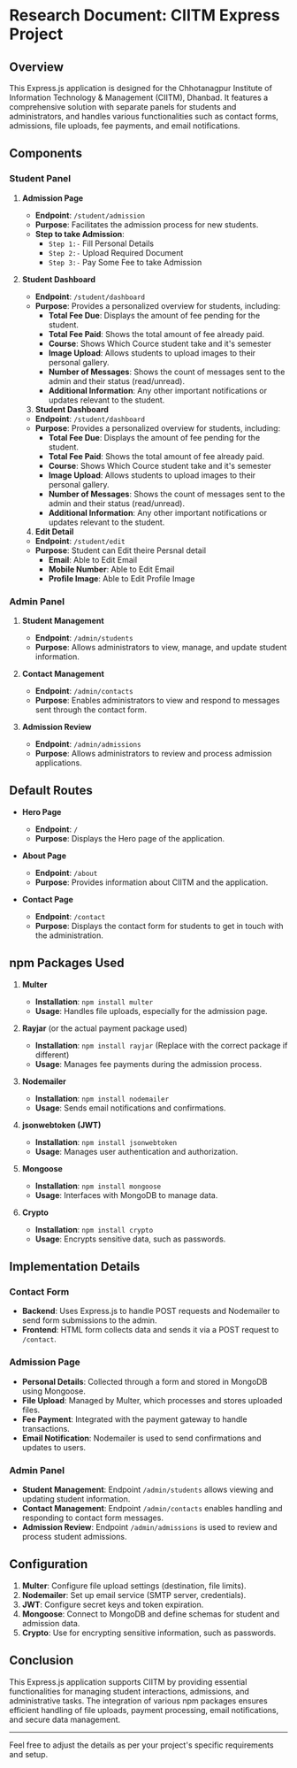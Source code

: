 # Research Document: CIITM Express Project

## Overview

This Express.js application is designed for the Chhotanagpur Institute of Information Technology & Management (CIITM), Dhanbad. It features a comprehensive solution with separate panels for students and administrators, and handles various functionalities such as contact forms, admissions, file uploads, fee payments, and email notifications.

## Components

### Student Panel

1. **Admission Page**

   - **Endpoint**: `/student/admission`
   - **Purpose**: Facilitates the admission process for new students.
   - **Step to take Admission**:
     - `Step 1:-` Fill Personal Details
     - `Step 2:-` Upload Required Document
     - `Step 3:-` Pay Some Fee to take Admission

2. **Student Dashboard**

   - **Endpoint**: `/student/dashboard`
   - **Purpose**: Provides a personalized overview for students, including:
     - **Total Fee Due**: Displays the amount of fee pending for the student.
     - **Total Fee Paid**: Shows the total amount of fee already paid.
     - **Course**: Shows Which Cource student take and it's semester
     - **Image Upload**: Allows students to upload images to their personal gallery.
     - **Number of Messages**: Shows the count of messages sent to the admin and their status (read/unread).
     - **Additional Information**: Any other important notifications or updates relevant to the student.

   3. **Student Dashboard**

   - **Endpoint**: `/student/dashboard`
   - **Purpose**: Provides a personalized overview for students, including:
     - **Total Fee Due**: Displays the amount of fee pending for the student.
     - **Total Fee Paid**: Shows the total amount of fee already paid.
     - **Course**: Shows Which Cource student take and it's semester
     - **Image Upload**: Allows students to upload images to their personal gallery.
     - **Number of Messages**: Shows the count of messages sent to the admin and their status (read/unread).
     - **Additional Information**: Any other important notifications or updates relevant to the student.

   4. **Edit Detail**

   - **Endpoint**: `/student/edit`
   - **Purpose**: Student can Edit theire Persnal detail
     - **Email**: Able to Edit Email
     - **Mobile Number**: Able to Edit Email
     - **Profile Image**: Able to Edit Profile Image

### Admin Panel

1. **Student Management**

   - **Endpoint**: `/admin/students`
   - **Purpose**: Allows administrators to view, manage, and update student information.

2. **Contact Management**

   - **Endpoint**: `/admin/contacts`
   - **Purpose**: Enables administrators to view and respond to messages sent through the contact form.

3. **Admission Review**
   - **Endpoint**: `/admin/admissions`
   - **Purpose**: Allows administrators to review and process admission applications.

## Default Routes

- **Hero Page**

  - **Endpoint**: `/`
  - **Purpose**: Displays the Hero page of the application.

- **About Page**

  - **Endpoint**: `/about`
  - **Purpose**: Provides information about CIITM and the application.

- **Contact Page**
  - **Endpoint**: `/contact`
  - **Purpose**: Displays the contact form for students to get in touch with the administration.

## npm Packages Used

1. **Multer**

   - **Installation**: `npm install multer`
   - **Usage**: Handles file uploads, especially for the admission page.

2. **Rayjar** (or the actual payment package used)

   - **Installation**: `npm install rayjar` (Replace with the correct package if different)
   - **Usage**: Manages fee payments during the admission process.

3. **Nodemailer**

   - **Installation**: `npm install nodemailer`
   - **Usage**: Sends email notifications and confirmations.

4. **jsonwebtoken (JWT)**

   - **Installation**: `npm install jsonwebtoken`
   - **Usage**: Manages user authentication and authorization.

5. **Mongoose**

   - **Installation**: `npm install mongoose`
   - **Usage**: Interfaces with MongoDB to manage data.

6. **Crypto**
   - **Installation**: `npm install crypto`
   - **Usage**: Encrypts sensitive data, such as passwords.

## Implementation Details

### Contact Form

- **Backend**: Uses Express.js to handle POST requests and Nodemailer to send form submissions to the admin.
- **Frontend**: HTML form collects data and sends it via a POST request to `/contact`.

### Admission Page

- **Personal Details**: Collected through a form and stored in MongoDB using Mongoose.
- **File Upload**: Managed by Multer, which processes and stores uploaded files.
- **Fee Payment**: Integrated with the payment gateway to handle transactions.
- **Email Notification**: Nodemailer is used to send confirmations and updates to users.

### Admin Panel

- **Student Management**: Endpoint `/admin/students` allows viewing and updating student information.
- **Contact Management**: Endpoint `/admin/contacts` enables handling and responding to contact form messages.
- **Admission Review**: Endpoint `/admin/admissions` is used to review and process student admissions.

## Configuration

1. **Multer**: Configure file upload settings (destination, file limits).
2. **Nodemailer**: Set up email service (SMTP server, credentials).
3. **JWT**: Configure secret keys and token expiration.
4. **Mongoose**: Connect to MongoDB and define schemas for student and admission data.
5. **Crypto**: Use for encrypting sensitive information, such as passwords.

## Conclusion

This Express.js application supports CIITM by providing essential functionalities for managing student interactions, admissions, and administrative tasks. The integration of various npm packages ensures efficient handling of file uploads, payment processing, email notifications, and secure data management.

---

Feel free to adjust the details as per your project's specific requirements and setup.

